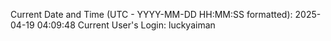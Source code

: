 Current Date and Time (UTC - YYYY-MM-DD HH:MM:SS formatted): 2025-04-19 04:09:48
Current User's Login: luckyaiman
